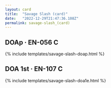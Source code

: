 ```yaml
---
layout: card
title:  "Savage Slash (card)"
date:   "2022-12-29T21:47:36.108Z"
permalink: savage-slash_(card)
---
```


## DOAp &middot; EN-056 C

{% include templates/savage-slash-doap.html %}


## DOA 1st &middot; EN-107 C

{% include templates/savage-slash-doa1e.html %}

